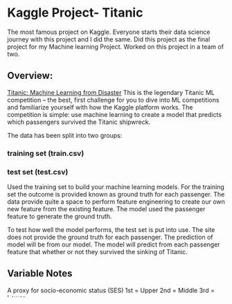 # Kaggle Project- Titanic

The most famous project on Kaggle. Everyone starts their data science journey with this project and I did the same. Did this project as the final project for my Machine learning Project. Worked on this project in a team of two.

## Overview:
[Titanic: Machine Learning from Disaster](https://www.kaggle.com/c/titanic) 
This is the legendary Titanic ML competition – the best, first challenge for you to dive into ML competitions and familiarize yourself with how the Kaggle platform works. The competition is simple: use machine learning to create a model that predicts which passengers survived the Titanic shipwreck.

The data has been split into two groups:

### training set (train.csv)
### test set (test.csv)

Used the training set to build your machine learning models. For the training set the outcome is provided known as ground truth for each passenger. The data provide quite a space to perform feature engineering to create our own new feature from the existing feature. The model used the passenger feature to generate the ground truth.

To test how well the model performs, the test set is put into use. The site does not provide the ground truth for each passenger. The prediction of model will be from our model. The model will predict from each passenger feature that whether or not they survived the sinking of Titanic. 

## Variable Notes

A proxy for socio-economic status (SES)
1st = Upper
2nd = Middle
3rd = Lower

age: 
Age is fractional if less than 1. If the age is estimated, is it in the form of xx.5

sibsp: The dataset defines family relations in this way...
Sibling = brother, sister, stepbrother, stepsister
Spouse = husband, wife (mistresses and fiancés were ignored)

parch: The dataset defines family relations in this way...
Parent = mother, father
Child = daughter, son, stepdaughter, stepson
Some children travelled only with a nanny, therefore parch=0 for them.

## Final Code: Copy_of_Final_Report.ipynb
The code includes following parts:
Data Exploration: info() , describe(), distplot(), isnull(),sum(), drop(),fillna()
Encoding Categorial Variable: replace(),loc(),mean(),var()
Testing Set: removing missing values, Dropping Columns with significant missing data, Encoding Categorial Variable.
Functions Creation: 
-feature_Selection(df,corr,var), 
-calc_train_error(X_train_data, Y_train_data, model)
-calc_validation_error(X_test_data, Y_test_data, model)
-calc_metrics(X_train_data, Y_train_data,X_test_data,Y_test_data, model)
Taking Logarithmic of the Data
Algorithm Applied: Linear Regression, Feature Scalling (MinMaxScaler(), WithPCA, KNN Regression, KNN_withfeaturescaling, KNN_withPCA,RidgeRegression, RidgeRegression_featureScaling, RidgeRegression_WithPCA, LassorRegression(FeatureScaling, WIThPCA), Desicion Tree, Random_Forest, AdaBoost, Gradient_Boost, Prediction, SupportVectorMachine, Tensorflow)


